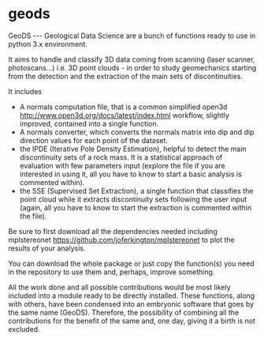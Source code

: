 # geods

GeoDS --- Geological Data Science are a bunch of functions ready to use in python 3.x environment. 

It aims to handle and classify 3D data coming from scanning (laser scanner, photoscans...) i.e. 3D point clouds - in order to study geomechanics starting from the
detection and the extraction of the main sets of discontinuities.

It includes 
- A normals computation file, that is a common simplified open3d http://www.open3d.org/docs/latest/index.html workflow, slightly improved, contained into 
  a single function. 
- A normals converter, which converts the normals matrix into dip and dip direction values for each point of the dataset.
- the IPDE (Iterative Pole Density Estimation), helpful to detect the main discontinuity sets of a rock mass. It is a statistical approach of evaluation with few 
  parameters input (explore the file if you are interested in using it, all you have to know to start a basic analysis is commented within).
- the SSE (Supervised Set Extraction), a single function that classifies the point cloud while it extracts discontinuity sets following the user input (again, 
  all you have to know to start the extraction is commented within the file).
  
Be sure to first download all the dependencies needed including mplstereonet https://github.com/joferkington/mplstereonet to plot the results of your analysis.

You can download the whole package or just copy the function(s) you need in the repository to use them and, perhaps, improve something.

All the work done and all possible contributions would be most likely included into a module ready to be directly installed. 
These functions, along with others, have been condensed into an embryonic software that goes by the same name (GeoDS). Therefore, the possibility of combining all the 
contributions for the benefit of the same and, one day, giving it a birth is not excluded.
